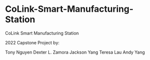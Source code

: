 # CoLink-Smart-Manufacturing-Station
CoLink Smart Manufacturing Station

2022 Capstone Project by: 

Tony Nguyen 
Dexter L. Zamora 
Jackson Yang 
Teresa Lau 
Andy Yang 

